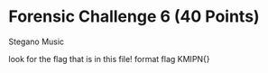 # Forensic Challenge 6 (40 Points)

Stegano Music

look for the flag that is in this file!
format flag KMIPN{}



